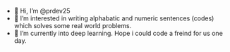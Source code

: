 - 👋 Hi, I’m @prdev25
- 👀 I’m interested in writing alphabatic and numeric sentences (codes) which solves some real world problems.
- 🌱 I’m currently into deep learning. Hope i could code a freind for us one day.

<!---
prdev25/prdev25 is a ✨ special ✨ repository because its `README.md` (this file) appears on your GitHub profile.
You can click the Preview link to take a look at your changes.
--->
